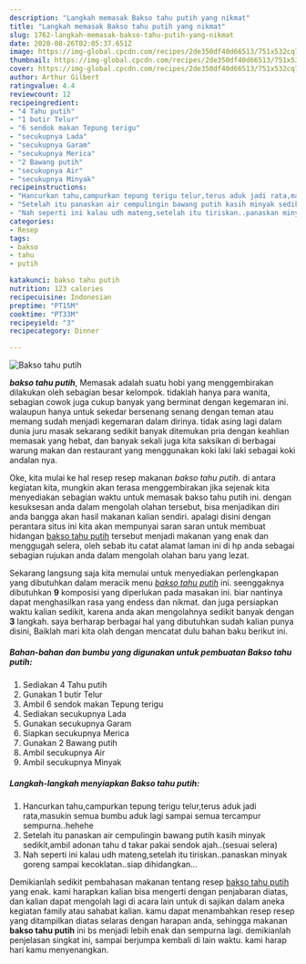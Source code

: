 ```yaml
---
description: "Langkah memasak Bakso tahu putih yang nikmat"
title: "Langkah memasak Bakso tahu putih yang nikmat"
slug: 1762-langkah-memasak-bakso-tahu-putih-yang-nikmat
date: 2020-08-26T02:05:37.651Z
image: https://img-global.cpcdn.com/recipes/2de350df40d66513/751x532cq70/bakso-tahu-putih-foto-resep-utama.jpg
thumbnail: https://img-global.cpcdn.com/recipes/2de350df40d66513/751x532cq70/bakso-tahu-putih-foto-resep-utama.jpg
cover: https://img-global.cpcdn.com/recipes/2de350df40d66513/751x532cq70/bakso-tahu-putih-foto-resep-utama.jpg
author: Arthur Gilbert
ratingvalue: 4.4
reviewcount: 12
recipeingredient:
- "4 Tahu putih"
- "1 butir Telur"
- "6 sendok makan Tepung terigu"
- "secukupnya Lada"
- "secukupnya Garam"
- "secukupnya Merica"
- "2 Bawang putih"
- "secukupnya Air"
- "secukupnya Minyak"
recipeinstructions:
- "Hancurkan tahu,campurkan tepung terigu telur,terus aduk jadi rata,masukin semua bumbu aduk lagi sampai semua tercampur sempurna..hehehe"
- "Setelah itu panaskan air cempulingin bawang putih kasih minyak sedikit,ambil adonan tahu d takar pakai sendok ajah..(sesuai selera)"
- "Nah seperti ini kalau udh mateng,setelah itu tiriskan..panaskan minyak goreng sampai kecoklatan..siap dihidangkan..."
categories:
- Resep
tags:
- bakso
- tahu
- putih

katakunci: bakso tahu putih 
nutrition: 123 calories
recipecuisine: Indonesian
preptime: "PT15M"
cooktime: "PT33M"
recipeyield: "3"
recipecategory: Dinner

---
```



![Bakso tahu putih](https://img-global.cpcdn.com/recipes/2de350df40d66513/751x532cq70/bakso-tahu-putih-foto-resep-utama.jpg)

<b><i>bakso tahu putih</i></b>, Memasak adalah suatu hobi yang menggembirakan dilakukan oleh sebagian besar kelompok. tidaklah hanya para wanita, sebagian cowok juga cukup banyak yang berminat dengan kegemaran ini. walaupun hanya untuk sekedar bersenang senang dengan teman atau memang sudah menjadi kegemaran dalam dirinya. tidak asing lagi dalam dunia juru masak sekarang sedikit banyak ditemukan pria dengan keahlian memasak yang hebat, dan banyak sekali juga kita saksikan di berbagai warung makan dan restaurant yang menggunakan koki laki laki sebagai koki andalan nya.



Oke, kita mulai ke hal resep resep makanan <i>bakso tahu putih</i>. di antara kegiatan kita, mungkin akan terasa menggembirakan jika sejenak kita menyediakan sebagian waktu untuk memasak bakso tahu putih ini. dengan kesuksesan anda dalam mengolah olahan tersebut, bisa menjadikan diri anda bangga akan hasil makanan kalian sendiri. apalagi disini dengan perantara situs ini kita akan mempunyai saran saran untuk membuat hidangan <u>bakso tahu putih</u> tersebut menjadi makanan yang enak dan menggugah selera, oleh sebab itu catat alamat laman ini di hp anda sebagai sebagian rujukan anda dalam mengolah olahan baru yang lezat.


Sekarang langsung saja kita memulai untuk menyediakan perlengkapan yang dibutuhkan dalam meracik menu <u><i>bakso tahu putih</i></u> ini. seenggaknya dibutuhkan <b>9</b> komposisi yang diperlukan pada masakan ini. biar nantinya dapat menghasilkan rasa yang endess dan nikmat. dan juga persiapkan waktu kalian sedikit, karena anda akan mengolahnya sedikit banyak dengan <b>3</b> langkah. saya berharap berbagai hal yang dibutuhkan sudah kalian punya disini, Baiklah mari kita olah dengan mencatat dulu bahan baku berikut ini.

<!--inarticleads1-->

##### Bahan-bahan dan bumbu yang digunakan untuk pembuatan Bakso tahu putih:

1. Sediakan 4 Tahu putih
1. Gunakan 1 butir Telur
1. Ambil 6 sendok makan Tepung terigu
1. Sediakan secukupnya Lada
1. Gunakan secukupnya Garam
1. Siapkan secukupnya Merica
1. Gunakan 2 Bawang putih
1. Ambil secukupnya Air
1. Ambil secukupnya Minyak




<!--inarticleads2-->

##### Langkah-langkah menyiapkan Bakso tahu putih:

1. Hancurkan tahu,campurkan tepung terigu telur,terus aduk jadi rata,masukin semua bumbu aduk lagi sampai semua tercampur sempurna..hehehe
1. Setelah itu panaskan air cempulingin bawang putih kasih minyak sedikit,ambil adonan tahu d takar pakai sendok ajah..(sesuai selera)
1. Nah seperti ini kalau udh mateng,setelah itu tiriskan..panaskan minyak goreng sampai kecoklatan..siap dihidangkan...




Demikianlah sedikit pembahasan makanan tentang resep <u>bakso tahu putih</u> yang enak. kami harapkan kalian bisa mengerti dengan penjabaran diatas, dan kalian dapat mengolah lagi di acara lain untuk di sajikan dalam aneka kegiatan family atau sahabat kalian. kamu dapat menambahkan resep resep yang ditampilkan diatas selaras dengan harapan anda, sehingga makanan <b>bakso tahu putih</b> ini bs menjadi lebih enak dan sempurna lagi. demikianlah penjelasan singkat ini, sampai berjumpa kembali di lain waktu. kami harap hari kamu menyenangkan.

